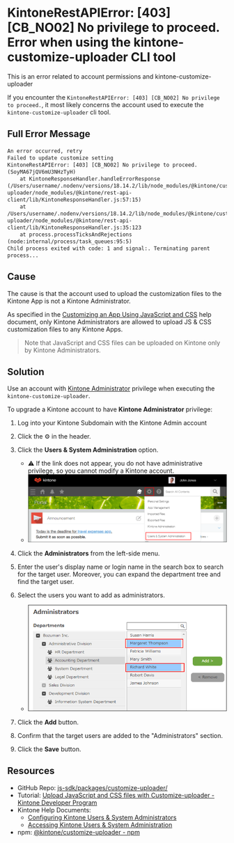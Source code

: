 # KintoneRestAPIError: [403] [CB_NO02] No privilege to proceed. Error when using the kintone-customize-uploader CLI tool

This is an error related to account permissions and kintone-customize-uploader

If you encounter the `KintoneRestAPIError: [403] [CB_NO02] No privilege to proceed.`, it most likely concerns the account used to execute the `kintone-customize-uploader` cli tool.


## Full Error Message

```shell
An error occurred, retry
Failed to update customize setting
KintoneRestAPIError: [403] [CB_NO02] No privilege to proceed. (SoyMA67jQV6mU3NHzTyH)
    at KintoneResponseHandler.handleErrorResponse (/Users/username/.nodenv/versions/18.14.2/lib/node_modules/@kintone/customize-uploader/node_modules/@kintone/rest-api-client/lib/KintoneResponseHandler.js:57:15)
    at /Users/username/.nodenv/versions/18.14.2/lib/node_modules/@kintone/customize-uploader/node_modules/@kintone/rest-api-client/lib/KintoneResponseHandler.js:35:123
    at process.processTicksAndRejections (node:internal/process/task_queues:95:5)
Child process exited with code: 1 and signal:. Terminating parent process...
```


## Cause

The cause is that the account used to upload the customization files to the Kintone App is not a Kintone Administrator.

As specified in the [Customizing an App Using JavaScript and CSS](https://get.kintone.help/k/en/id/040556.html) help document, only Kintone Administrators are allowed to upload JS & CSS customization files to any Kintone Apps.

> Note that JavaScript and CSS files can be uploaded on Kintone only by Kintone Administrators.


## Solution

Use an account with [Kintone Administrator](https://get.kintone.help/k/en/id/04058.html#permission_admin_permissions_concept_20) privilege when executing the `kintone-customize-uploader`.

To upgrade a Kintone account to have **Kintone Administrator** privilege:
1. Log into your Kintone Subdomain with the Kintone Admin account

2. Click the ⚙️ in the header.

3. Click the **Users & System Administration** option.
   * ⚠️ If the link does not appear, you do not have administrative privilege, so you cannot modify a Kintone account.
   * ![Screenshot: Kintone's Users & System Administration setting highlighted](./users_and_system_administration_us.png)

4. Click the **Administrators** from the left-side menu.

5. Enter the user's display name or login name in the search box to search for the target user. Moreover, you can expand the department tree and find the target user.

6. Select the users you want to add as administrators.
   * ![Screenshot: Kintone's Administrator setting where example users are selected](./list_domain_auth_img03_us.png)

7. Click the **Add** button.

8. Confirm that the target users are added to the "Administrators" section.

9. Click the **Save** button.


## Resources

* GitHub Repo: [js-sdk/packages/customize-uploader/](https://github.com/kintone/js-sdk/tree/master/packages/customize-uploader#kintone-customize-uploader)
* Tutorial: [Upload JavaScript and CSS files with Customize-uploader - Kintone Developer Program](https://kintone.dev/en/tutorials/tool-guides/upload-javascript-and-css-files-with-customize-uploader/)
* Kintone Help Documents:
  * [Configuring Kintone Users & System Administrators](https://get.kintone.help/general/en/id/0208.html)
  * [Accessing Kintone Users & System Administration](https://get.kintone.help/general/en/id/0204.html)
* npm: [@kintone/customize-uploader - npm](https://www.npmjs.com/package/@kintone/customize-uploader)
